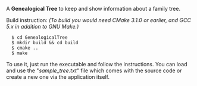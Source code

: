 A **Genealogical Tree** to keep and show information about a family tree.

Build instruction: *(To build you would need CMake 3.1.0 or earlier, and GCC 5.x in addition to GNU Make.)*
```
  $ cd GenealogicalTree
  $ mkdir build && cd build
  $ cmake ..
  $ make
```

To use it, just run the executable and follow the instructions. You can load and use the "*sample_tree.txt*" file which comes with the source code or create a new one via the application itself.
